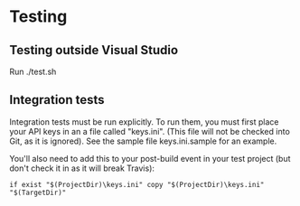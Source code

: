 ﻿# Testing

## Testing outside Visual Studio

Run ./test.sh

## Integration tests

Integration tests must be run explicitly. To run them, you must first place your API keys in an a file called "keys.ini". (This file will not be checked into Git, as it is ignored). See the sample file keys.ini.sample for an example.

You'll also need to add this to your post-build event in your test project (but don't check it in as it will break Travis):

    if exist "$(ProjectDir)\keys.ini" copy "$(ProjectDir)\keys.ini" "$(TargetDir)"